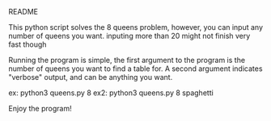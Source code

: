 README

This python script solves the 8 queens problem,
however, you can input any number of queens you want.
inputing more than 20 might not finish very fast though

Running the program is simple, the first argument to the 
program is the number of queens you want to find a table for.
A second argument indicates "verbose" output, 
and can be anything you want.

ex:  python3 queens.py 8
ex2: python3 queens.py 8 spaghetti

Enjoy the program!
